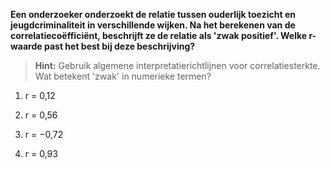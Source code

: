 **Een onderzoeker onderzoekt de relatie tussen ouderlijk toezicht en jeugdcriminaliteit in verschillende wijken. Na het berekenen van de correlatiecoëfficiënt, beschrijft ze de relatie als 'zwak positief'. Welke r-waarde past het best bij deze beschrijving?**

> **Hint:** Gebruik algemene interpretatierichtlijnen voor correlatiesterkte. Wat betekent 'zwak' in numerieke termen?

1) r = 0,12

2) r = 0,56

3) r = −0,72

4) r = 0,93